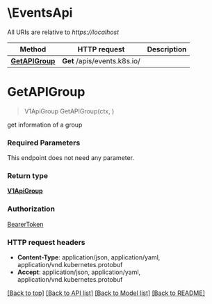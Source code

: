 # \EventsApi

All URIs are relative to *https://localhost*

Method | HTTP request | Description
------------- | ------------- | -------------
[**GetAPIGroup**](EventsApi.md#GetAPIGroup) | **Get** /apis/events.k8s.io/ | 


# **GetAPIGroup**
> V1ApiGroup GetAPIGroup(ctx, )


get information of a group

### Required Parameters
This endpoint does not need any parameter.

### Return type

[**V1ApiGroup**](v1.APIGroup.md)

### Authorization

[BearerToken](../README.md#BearerToken)

### HTTP request headers

 - **Content-Type**: application/json, application/yaml, application/vnd.kubernetes.protobuf
 - **Accept**: application/json, application/yaml, application/vnd.kubernetes.protobuf

[[Back to top]](#) [[Back to API list]](../README.md#documentation-for-api-endpoints) [[Back to Model list]](../README.md#documentation-for-models) [[Back to README]](../README.md)

